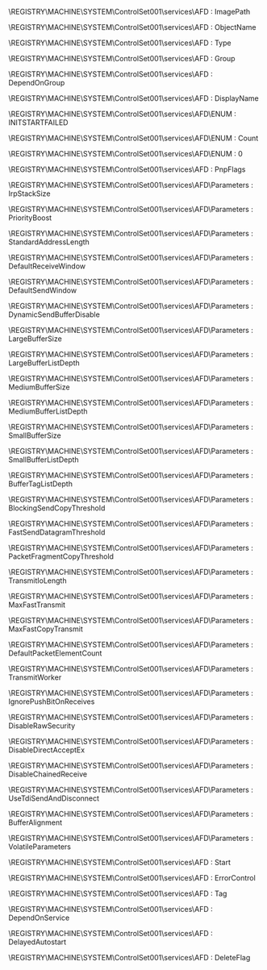 \REGISTRY\MACHINE\SYSTEM\ControlSet001\services\AFD : ImagePath

\REGISTRY\MACHINE\SYSTEM\ControlSet001\services\AFD : ObjectName

\REGISTRY\MACHINE\SYSTEM\ControlSet001\services\AFD : Type

\REGISTRY\MACHINE\SYSTEM\ControlSet001\services\AFD : Group

\REGISTRY\MACHINE\SYSTEM\ControlSet001\services\AFD : DependOnGroup

\REGISTRY\MACHINE\SYSTEM\ControlSet001\services\AFD : DisplayName

\REGISTRY\MACHINE\SYSTEM\ControlSet001\services\AFD\ENUM : INITSTARTFAILED

\REGISTRY\MACHINE\SYSTEM\ControlSet001\services\AFD\ENUM : Count

\REGISTRY\MACHINE\SYSTEM\ControlSet001\services\AFD\ENUM : 0

\REGISTRY\MACHINE\SYSTEM\ControlSet001\services\AFD : PnpFlags

\REGISTRY\MACHINE\SYSTEM\ControlSet001\services\AFD\Parameters : IrpStackSize

\REGISTRY\MACHINE\SYSTEM\ControlSet001\services\AFD\Parameters : PriorityBoost

\REGISTRY\MACHINE\SYSTEM\ControlSet001\services\AFD\Parameters : StandardAddressLength

\REGISTRY\MACHINE\SYSTEM\ControlSet001\services\AFD\Parameters : DefaultReceiveWindow

\REGISTRY\MACHINE\SYSTEM\ControlSet001\services\AFD\Parameters : DefaultSendWindow

\REGISTRY\MACHINE\SYSTEM\ControlSet001\services\AFD\Parameters : DynamicSendBufferDisable

\REGISTRY\MACHINE\SYSTEM\ControlSet001\services\AFD\Parameters : LargeBufferSize

\REGISTRY\MACHINE\SYSTEM\ControlSet001\services\AFD\Parameters : LargeBufferListDepth

\REGISTRY\MACHINE\SYSTEM\ControlSet001\services\AFD\Parameters : MediumBufferSize

\REGISTRY\MACHINE\SYSTEM\ControlSet001\services\AFD\Parameters : MediumBufferListDepth

\REGISTRY\MACHINE\SYSTEM\ControlSet001\services\AFD\Parameters : SmallBufferSize

\REGISTRY\MACHINE\SYSTEM\ControlSet001\services\AFD\Parameters : SmallBufferListDepth

\REGISTRY\MACHINE\SYSTEM\ControlSet001\services\AFD\Parameters : BufferTagListDepth

\REGISTRY\MACHINE\SYSTEM\ControlSet001\services\AFD\Parameters : BlockingSendCopyThreshold

\REGISTRY\MACHINE\SYSTEM\ControlSet001\services\AFD\Parameters : FastSendDatagramThreshold

\REGISTRY\MACHINE\SYSTEM\ControlSet001\services\AFD\Parameters : PacketFragmentCopyThreshold

\REGISTRY\MACHINE\SYSTEM\ControlSet001\services\AFD\Parameters : TransmitIoLength

\REGISTRY\MACHINE\SYSTEM\ControlSet001\services\AFD\Parameters : MaxFastTransmit

\REGISTRY\MACHINE\SYSTEM\ControlSet001\services\AFD\Parameters : MaxFastCopyTransmit

\REGISTRY\MACHINE\SYSTEM\ControlSet001\services\AFD\Parameters : DefaultPacketElementCount

\REGISTRY\MACHINE\SYSTEM\ControlSet001\services\AFD\Parameters : TransmitWorker

\REGISTRY\MACHINE\SYSTEM\ControlSet001\services\AFD\Parameters : IgnorePushBitOnReceives

\REGISTRY\MACHINE\SYSTEM\ControlSet001\services\AFD\Parameters : DisableRawSecurity

\REGISTRY\MACHINE\SYSTEM\ControlSet001\services\AFD\Parameters : DisableDirectAcceptEx

\REGISTRY\MACHINE\SYSTEM\ControlSet001\services\AFD\Parameters : DisableChainedReceive

\REGISTRY\MACHINE\SYSTEM\ControlSet001\services\AFD\Parameters : UseTdiSendAndDisconnect

\REGISTRY\MACHINE\SYSTEM\ControlSet001\services\AFD\Parameters : BufferAlignment

\REGISTRY\MACHINE\SYSTEM\ControlSet001\services\AFD\Parameters : VolatileParameters

\REGISTRY\MACHINE\SYSTEM\ControlSet001\services\AFD : Start

\REGISTRY\MACHINE\SYSTEM\ControlSet001\services\AFD : ErrorControl

\REGISTRY\MACHINE\SYSTEM\ControlSet001\services\AFD : Tag

\REGISTRY\MACHINE\SYSTEM\ControlSet001\services\AFD : DependOnService

\REGISTRY\MACHINE\SYSTEM\ControlSet001\services\AFD : DelayedAutostart

\REGISTRY\MACHINE\SYSTEM\ControlSet001\services\AFD : DeleteFlag
